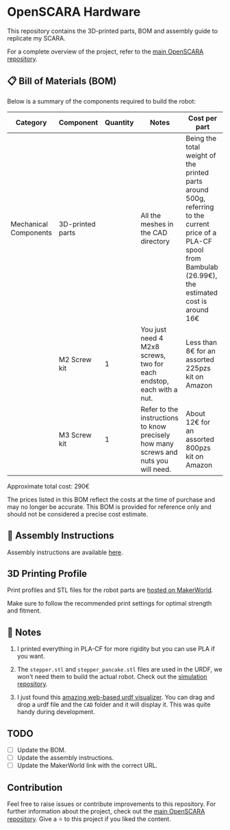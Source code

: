 # OpenSCARA Hardware

This repository contains the 3D-printed parts, BOM and assembly guide to replicate my SCARA.

For a complete overview of the project, refer to the [main OpenSCARA repository](https://github.com/ggldnl/OpenSCARA). 

## 📋 Bill of Materials (BOM)

Below is a summary of the components required to build the robot:

| **Category**           | **Component**                           | **Quantity** | **Notes**                                                                                       | **Cost per part**                                 |
|------------------------|-----------------------------------------|--------------|-------------------------------------------------------------------------------------------------|---------------------------------------------------|
| Mechanical Components  | 3D-printed parts                        |              | All the meshes in the CAD directory | Being the total weight of the printed parts around 500g, referring to the current price of a PLA-CF spool from Bambulab (26.99€), the estimated cost is around 16€                                                    |
|                        | M2 Screw kit                            | 1            | You just need 4 M2x8 screws, two for each endstop, each with a nut. | Less than 8€ for an assorted 225pzs kit on Amazon |
|                        | M3 Screw kit                            | 1            | Refer to the instructions to know precisely how many screws and nuts you will need.             | About 12€ for an assorted 800pzs kit on Amazon    |

Approximate total cost: 290€

The prices listed in this BOM reflect the costs at the time of purchase and may no longer be accurate. This BOM is provided for reference only and should not be considered a precise cost estimate.

## 🔨 Assembly Instructions

Assembly instructions are available [here]().

## 3D Printing Profile

Print profiles and STL files for the robot parts are [hosted on MakerWorld](https://makerworld.com/en/models/).

Make sure to follow the recommended print settings for optimal strength and fitment.

## 📝 Notes

1. I printed everything in PLA-CF for more rigidity but you can use PLA if you want.

2. The `stepper.stl` and `stepper_pancake.stl` files are used in the URDF, we won't need them to build the actual robot. Check out the [simulation repository](https://github.com/ggldnl/OpenSCARA-Simulation).

3. I just found this [amazing web-based urdf visualizer](https://gkjohnson.github.io/urdf-loaders/javascript/example/bundle/). You can drag and drop a urdf file and the `CAD` folder and it will display it. This was quite handy during development.  

## TODO

- [ ] Update the BOM.
- [ ] Update the assembly instructions.
- [ ] Update the MakerWorld link with the correct URL.

## Contribution

Feel free to raise issues or contribute improvements to this repository. For further information about the project, check out the [main OpenSCARA repository](https://github.com/ggldnl/OpenSCARA). Give a ⭐️ to this project if you liked the content.
